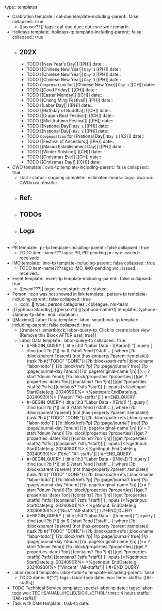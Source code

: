 type:: templates

- Calibration
  template:: cal-due
  template-including-parent:: false
  collapsed:: true
	- [[sensor??]] 
	  tags:: cal-due
	  due::
	  out::
	  sn::
	  wo:: 
	  remark::
- Holidays
  template:: holidays-tp
  template-including-parent:: false
  collapsed:: true
	- ## 202X
		- TODO [[New Year's Day]] [[PH]]
		  date::
		- TODO [[Chinese New Year]] `Day 1` [[PH]] 
		  date::
		- TODO [[Chinese New Year]] `Day 2` [[PH]] 
		  date::
		- TODO [[Chinese New Year]] `Day 3` [[PH]] 
		  date::
		- TODO `Compensation` for [[Chinese New Year]] `Day 1` [[CH]]
		  date::
		- TODO [[Good Friday]] [[CH]]
		  date::
		- TODO [[Easter Monday]] [[CH]]
		  date::
		- TODO [[Cheng Ming Festival]] [[PH]]
		  date::
		- TODO [[Labor Day]] [[PH]]
		  date::
		- TODO [[Birthday of Buddha]] [[CH]]
		  date::
		- TODO [[Dragon Boat Festival]] [[CH]]
		  date::
		- TODO [[Mid-Autumn Festival]] [[PH]]
		  date::
		- TODO [[National Day]] `Day 1` [[PH]]
		  date::
		- TODO [[National Day]] `Day 2` [[PH]]
		  date::
		- TODO `Compensation` for [[National Day]] `Day 1` [[CH]] 
		  date::
		- TODO [[Festival of Ancestors]] [[PH]]
		  date::
		- TODO [[Macau Establishment Day]] [[PH]]
		  date::
		- TODO [[Winter Solstice]] [[CH]]
		  date::
		- TODO [[Christmas Eve]] [[CH]]
		  date::
		- TODO [[Christmas Day]] [[CH]]
		  date::
- CWO
  template:: cwo-tp
  template-including-parent:: false
  collapsed:: true
	- start:: 
	  status:: ongoing
	  complete:: 
	  estimated-hours:: 
	  tags:: cwo
	  wo:: CWOxxxx
	  remark::
	- ## Ref:
	- ## TODOs
	- ## Logs
	-
- PR
  template:: pr-tp
  template-including-parent:: false
  collapsed:: true
	- TODO item-name???
	  tags:: PR, PR-pending
	  pr:: 
	  wo:: 
	  issued:: 
	  received::
- IMO
  template:: imo-tp
  template-including-parent:: false
  collapsed:: true
	- TODO item-name???
	  tags:: IMO, IMO-pending
	  wo:: 
	  issued:: 
	  received::
- Event
  template:: event-tp
  template-including-parent:: false
  collapsed:: true
	- [[event???]]
	  tags:: event
	  start:: 
	  end:: 
	  status::
- Person -Icon was not showed in link
  template:: person-tp
  template-including-parent:: false
  collapsed:: true
	- icon:: 👤
	  type:: person
	  categories:: colleague, nm-team
- [[Typhoon Standby]] [[person?]] [[typhoon-name?]]
  template:: typhoon-standby-tp
  date:: 
  end:: 
  duration::
- [[Maximo]] Labor Data
  template:: labor-smartblock-tp
  template-including-parent:: false
  collapsed:: true
	- {{renderer :smartblock, labor-query-tp, Click to create labor view (Remove this Block AFTER use), true}}
	- Labor Data 
	  template:: labor-query-tp
	  collapsed:: true
		- #+BEGIN_QUERY
		  {
		   :title [:h3 "Labor Data - [[Aaron]] "]
		   :query [
		           :find (pull ?b [*])
		           :in $ ?start ?end [?staff ...]
		           :where
		           [?b :block/parent ?parent]
		           (not (has-property ?parent :template))
		           (task ?b #{"TODO" "DONE"})
		           [?b :block/path-refs [:block/name "labor-todo"]]
		           [?b :block/refs ?p]
		           [?p :page/journal? true]
		           [?p :page/journal-day ?dnum]
		           [?p :page/original-name ?jn]
		           [(<= ?start ?dnum ?end)]
		           [?b :block/properties ?properties]
		           [(get ?properties :date) ?bn]
		           [(contains? ?bn ?jn)]
		           [(get ?properties :staffs) ?stfs]
		           [(contains? ?stfs ?staff)]
		           ]
		  :inputs [<%setinput: StartDate(e.g. 20240901)%> <%setinput: EndDate(e.g. 20240930)%> ["Aaron" "All-staffs"]]
		   }
		  #+END_QUERY
		- #+BEGIN_QUERY
		  {
		   :title [:h3 "Labor Data - [[Eric]] "]
		   :query [
		           :find (pull ?b [*])
		           :in $ ?start ?end [?staff ...]
		           :where
		           [?b :block/parent ?parent]
		           (not (has-property ?parent :template))
		           (task ?b #{"TODO" "DONE"})
		           [?b :block/path-refs [:block/name "labor-todo"]]
		           [?b :block/refs ?p]
		           [?p :page/journal? true]
		           [?p :page/journal-day ?dnum]
		           [?p :page/original-name ?jn]
		           [(<= ?start ?dnum ?end)]
		           [?b :block/properties ?properties]
		           [(get ?properties :date) ?bn]
		           [(contains? ?bn ?jn)]
		           [(get ?properties :staffs) ?stfs]
		           [(contains? ?stfs ?staff)]
		           ]
		  :inputs [<%getInput: StartDate(e.g. 20240901)%> <%getInput: EndDate(e.g. 20240930)%> ["Eric" "All-staffs"]]
		   }
		  #+END_QUERY
		- #+BEGIN_QUERY
		  {
		   :title [:h3 "Labor Data - [[Nick]] "]
		   :query [
		           :find (pull ?b [*])
		           :in $ ?start ?end [?staff ...]
		           :where
		           [?b :block/parent ?parent]
		           (not (has-property ?parent :template))
		           (task ?b #{"TODO" "DONE"})
		           [?b :block/path-refs [:block/name "labor-todo"]]
		           [?b :block/refs ?p]
		           [?p :page/journal? true]
		           [?p :page/journal-day ?dnum]
		           [?p :page/original-name ?jn]
		           [(<= ?start ?dnum ?end)]
		           [?b :block/properties ?properties]
		           [(get ?properties :date) ?bn]
		           [(contains? ?bn ?jn)]
		           [(get ?properties :staffs) ?stfs]
		           [(contains? ?stfs ?staff)]
		           ]
		  :inputs [<%getinput: StartDate(e.g. 20240901)%> <%getinput: EndDate(e.g. 20240930)%> ["Nick" "All-staffs"]]
		   }
		  #+END_QUERY
		- #+BEGIN_QUERY
		  {
		   :title [:h3 "Labor Data - [[Vincent]] "]
		   :query [
		           :find (pull ?b [*])
		           :in $ ?start ?end [?staff ...]
		           :where
		           [?b :block/parent ?parent]
		           (not (has-property ?parent :template))
		           (task ?b #{"TODO" "DONE"})
		           [?b :block/path-refs [:block/name "labor-todo"]]
		           [?b :block/refs ?p]
		           [?p :page/journal? true]
		           [?p :page/journal-day ?dnum]
		           [?p :page/original-name ?jn]
		           [(<= ?start ?dnum ?end)]
		           [?b :block/properties ?properties]
		           [(get ?properties :date) ?bn]
		           [(contains? ?bn ?jn)]
		           [(get ?properties :staffs) ?stfs]
		           [(contains? ?stfs ?staff)]
		           ]
		  :inputs [<%getinput: StartDate(e.g. 20240901)%> <%getinput: EndDate(e.g. 20240930)%> ["Vincent" "All-staffs"]]
		   }
		  #+END_QUERY
- Labor record
  template:: labor-todo-tp
  template-including-parent:: false
	- TODO 
	  done:: #{"{"}
	  tags:: labor-todo
	  date::
	  wo:: 
	  time:: 
	  staffs:: [[All-staffs]]
- TODO Technical Service
  template:: special-labor-tp
  date:: 
  tags:: labor-todo
  wo:: TECHS/ANALL/HOLID/SICKL/OTHRL/
  time:: 4 hours
  staffs:: [[All-staffs]]
- Task with Date
  template:: task-tp
  date::